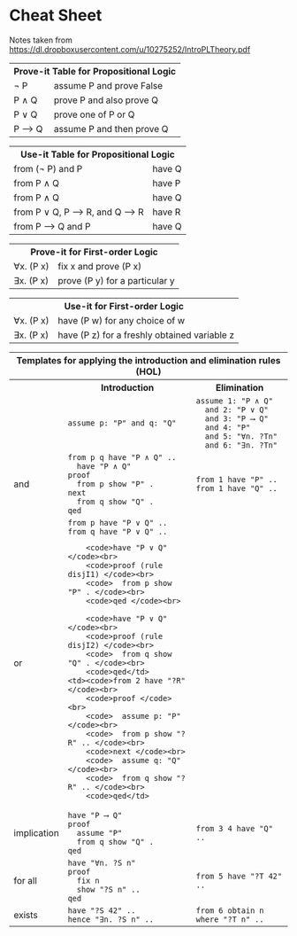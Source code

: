 # Cheat Sheet
Notes taken from https://dl.dropboxusercontent.com/u/10275252/IntroPLTheory.pdf


<table>
  <tr>
    <th colspan="2">Prove-it Table for Propositional Logic</th>
  </tr>
  <tr>
    <td>¬ P</td>
    <td>assume P and prove False</td>
  </tr>
  <tr>
    <td>P ∧ Q</td>
    <td>prove P and also prove Q</td>
  </tr>
  <tr>
    <td>P ∨ Q</td>
    <td>prove one of P or Q</td>
  </tr>
  <tr>
    <td>P ⟶ Q</td>
    <td>assume P and then prove Q</td>
  </tr>
</table>

<table>
  <tr>
    <th colspan="2">Use-it Table for Propositional Logic</th>
  </tr>
  <tr>
    <td>from (¬ P) and P </td>
    <td>have Q</td>
  </tr>
  <tr>
    <td>from P ∧ Q </td>
    <td>have P</td>
  </tr>
  <tr>
    <td>from P ∧ Q</td>
    <td>have Q</td>
  </tr>
  <tr>
    <td>from P ∨ Q, P ⟶ R, and Q ⟶ R</td>
    <td>have R</td>
  </tr>
  <tr>
    <td>from P ⟶ Q and P</td>
    <td>have Q</td>
  </tr>
</table>

<table>
  <tr>
    <th colspan="2">Prove-it for First-order Logic</th>
  </tr>
  <tr>
    <td>∀x. (P x)</td>
    <td>fix x and prove (P x)</td>
  </tr>
  <tr>
    <td>∃x. (P x)</td>
    <td>prove (P y) for a particular y</td>
  </tr>
</table>

<table>
  <tr>
    <th colspan="2">Use-it for First-order Logic</th>
  </tr>
  <tr>
    <td>∀x. (P x)</td>
    <td>have (P w) for any choice of w</td>
  </tr>
  <tr>
    <td>∃x. (P x)</td>
    <td>have (P z) for a freshly obtained variable z</td>
  </tr>
</table>

<table>
  <tr>
    <th colspan="3">Templates for applying the introduction and elimination rules (HOL)</th>
  </tr>
  <tr>
    <th></th>
    <th>Introduction</th>
    <th>Elimination</th>
  </tr>
  <tr>
    <td>  </td>
    <td><code>assume p: "P" and q: "Q"</code></td>
    <td><code>assume 1: "P ∧ Q" </code><br>
        <code>  and 2: "P ∨ Q" </code><br>
        <code>  and 3: "P ⟶ Q" </code><br>
        <code>  and 4: "P" </code><br>
        <code>  and 5: "∀n. ?Tn" </code><br>
        <code>  and 6: "∃n. ?Tn"</code></td>
  </tr>
  <tr>
    <td>and</td>
    <td><code>from p q have "P ∧ Q" .. </code></code><br>
        <code>  have "P ∧ Q" </code><br>
        <code>proof </code><br>
        <code>  from p show "P" . </code><br>
        <code>next </code><br>
        <code>  from q show "Q" . </code><br>
        <code>qed</code></td>
    <td><code>from 1 have "P" .. </code><br>
        <code>from 1 have "Q" ..</code></td>
  </tr>
  <tr>
    <td>or</td>
    <td><code>from p have "P ∨ Q" .. </code><br>
        <code>from q have "P ∨ Q" .. </code><br>

        <code>have "P ∨ Q" </code><br>
        <code>proof (rule disjI1) </code><br>
        <code>  from p show "P" . </code><br>
        <code>qed </code><br>

        <code>have "P ∨ Q" </code><br>
        <code>proof (rule disjI2) </code><br>
        <code>  from q show "Q" . </code><br>
        <code>qed</td>
    <td><code>from 2 have "?R" </code><br>
        <code>proof </code><br>
        <code>  assume p: "P" </code><br>
        <code>  from p show "?R" .. </code><br>
        <code>next </code><br>
        <code>  assume q: "Q" </code><br>
        <code>  from q show "?R" .. </code><br>
        <code>qed</td>
  </tr>
  <tr>
    <td>implication</td>
    <td><code>have "P ⟶ Q" </code><br>
        <code>proof </code><br>
        <code>  assume "P" </code><br>
        <code>  from q show "Q" . </code><br>
        <code>qed </code>
</td>
    <td><code>from 3 4 have "Q" ..<code></td>
  </tr>
  <tr>
    <td>for all</td>
    <td><code>have "∀n. ?S n" </code><br>
        <code>proof </code><br>
        <code>  fix n </code><br>
        <code>  show "?S n" .. </code><br>
        <code>qed</td>
    <td><code>from 5 have "?T 42" ..</code></td>
  </tr>
  <tr>
    <td>exists</td>
    <td><code>have "?S 42" .. </code><br>
        <code>hence "∃n. ?S n" ..</code></td>
    <td><code>from 6 obtain n where "?T n" ..</code></td>
  </tr>
</table>

